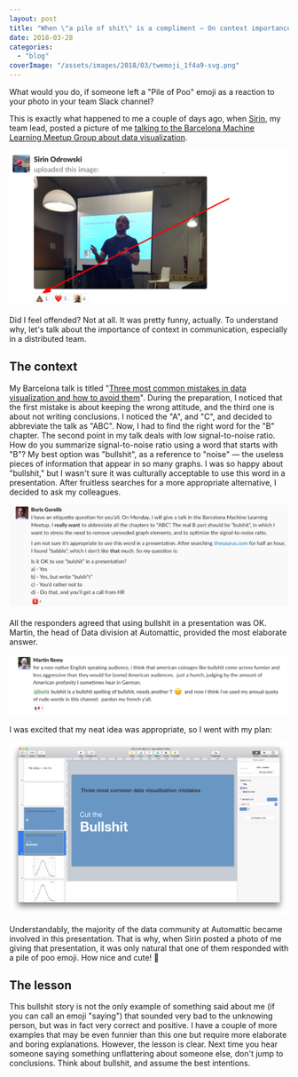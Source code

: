 ```yaml
---
layout: post
title: "When \"a pile of shit\" is a compliment — On context importance in remote communication"
date: 2018-03-28
categories: 
  - "blog"
coverImage: "/assets/images/2018/03/twemoji_1f4a9-svg.png"
---
```


What would you do, if someone left a "Pile of Poo" emoji as a reaction to your photo in your team Slack channel?

This is exactly what happened to me a couple of days ago, when [Sirin](https://twitter.com/sirin_serene), my team lead, posted a picture of me [talking to the Barcelona Machine Learning Meetup Group about data visualization](http://gorelik.net/2018/03/21/three-most-common-mistakes-in-data-visualization-%e2%80%a8and-how-to-avoid-them-now-the-slides/).

![Slack screenshot: Photo of me delivering a presentation. One "smiling poop emoji" attached to the photo as a reaction](/assets/images/2018/03/context_01_reaction.png)

Did I feel offended? Not at all. It was pretty funny, actually. To understand why, let's talk about the importance of context in communication, especially in a distributed team.

## The context

My Barcelona talk is titled "[Three most common mistakes in data visualization and how to avoid them](http://gorelik.net/2018/03/21/three-most-common-mistakes-in-data-visualization-%e2%80%a8and-how-to-avoid-them-now-the-slides/)". During the preparation, I noticed that the first mistake is about keeping the wrong attitude, and the third one is about not writing conclusions. I noticed the "A", and "C", and decided to abbreviate the talk as "ABC". Now, I had to find the right word for the "B" chapter. The second point in my talk deals with low signal-to-noise ratio. How do you summarize signal-to-noise ratio using a word that starts with "B"? My best option was "bullshit", as a reference to "noise" &mdash; the useless pieces of information that appear in so many graphs. I was so happy about "bullshit," but I wasn't sure it was culturally acceptable to use this word in a presentation. After fruitless searches for a more appropriate alternative, I decided to ask my colleagues.

![Slack screenshot: My poll that asks whether it was OK to use "bullshit" in a presentation. Four out of four responders thought it was](/assets/images/2018/03/context_02_poll.png)

All the responders agreed that using bullshit in a presentation was OK. Martin, the head of Data division at Automattic, provided the most elaborate answer.

![Screenshot: Martin's response "for a non-native English speaking audience, i think that american coinages like bullshit come across funnier and less aggressive than they would for (some) American audiences"](/assets/images/2018/03/context_03_martin.png)

I was excited that my neat idea was appropriate, so I went with my plan:

![Screenshot. My presentation slides. One of them says "Cut the bullshit"](/assets/images/2018/03/screen-shot-2018-03-28-at-10-42-51.png)

Understandably, the majority of the data community at Automattic became involved in this presentation. That is why, when Sirin posted a photo of me giving that presentation, it was only natural that one of them responded with a pile of poo emoji. How nice and cute!  💩

## The lesson

This bullshit story is not the only example of something said about me (if you can call an emoji "saying") that sounded very bad to the unknowing person, but was in fact very correct and positive. I have a couple of more examples that may be even funnier than this one but require more elaborate and boring explanations. However, the lesson is clear. Next time you hear someone saying something unflattering about someone else, don't jump to conclusions. Think about bullshit, and assume the best intentions.
